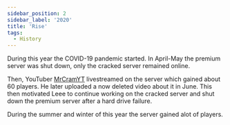 ```yaml
---
sidebar_position: 2
sidebar_label: '2020'
title: 'Rise'
tags:
  - History
---
```


During this year the COVID-19 pandemic started. In April-May the premium server was shut down, only the cracked server remained online.

Then, YouTuber [MrCramYT](https://www.youtube.com/@MrCramYT) livestreamed on the server which gained about 60 players. He later uploaded a now deleted video about it in June. This then motivated Leee to continue working on the cracked server and shut down the premium server after a hard drive failure.

During the summer and winter of this year the server gained alot of players.